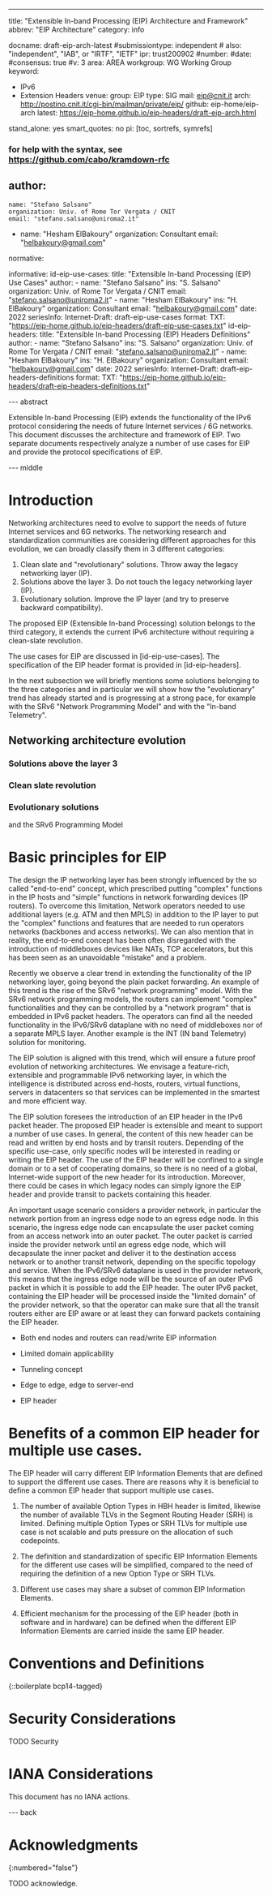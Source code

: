 ---
title: "Extensible In-band Processing (EIP) Architecture and Framework"
abbrev: "EIP Architecture"
category: info

docname: draft-eip-arch-latest
#submissiontype: independent  # also: "independent", "IAB", or "IRTF", "IETF"
ipr: trust200902
#number:
#date:
#consensus: true
#v: 3
area: AREA
workgroup: WG Working Group
keyword:
 - IPv6
 - Extension Headers
venue:
  group: EIP
  type: SIG
  mail: eip@cnit.it
  arch: http://postino.cnit.it/cgi-bin/mailman/private/eip/
  github: eip-home/eip-arch
  latest: https://eip-home.github.io/eip-headers/draft-eip-arch.html

stand_alone: yes
smart_quotes: no
pi: [toc, sortrefs, symrefs]

### for help with the syntax, see https://github.com/cabo/kramdown-rfc

author:
 -
    name: "Stefano Salsano"
    organization: Univ. of Rome Tor Vergata / CNIT
    email: "stefano.salsano@uniroma2.it"
 -
    name: "Hesham ElBakoury"
    organization: Consultant
    email: "helbakoury@gmail.com"

normative:

informative:
  id-eip-use-cases:
    title: "Extensible In-band Processing (EIP) Use Cases"
    author:
     -
        name: "Stefano Salsano"
        ins: "S. Salsano"
        organization: Univ. of Rome Tor Vergata / CNIT
        email: "stefano.salsano@uniroma2.it"
     -
        name: "Hesham ElBakoury"
        ins: "H. ElBakoury"
        organization: Consultant
        email: "helbakoury@gmail.com"
    date: 2022
    seriesInfo:
       Internet-Draft: draft-eip-use-cases
    format:
       TXT: "https://eip-home.github.io/eip-headers/draft-eip-use-cases.txt"
  id-eip-headers:
    title: "Extensible In-band Processing (EIP) Headers Definitions"
    author:
     -
        name: "Stefano Salsano"
        ins: "S. Salsano"
        organization: Univ. of Rome Tor Vergata / CNIT
        email: "stefano.salsano@uniroma2.it"
     -
        name: "Hesham ElBakoury"
        ins: "H. ElBakoury"
        organization: Consultant
        email: "helbakoury@gmail.com"
    date: 2022
    seriesInfo:
       Internet-Draft: draft-eip-headers-definitions
    format:
       TXT: "https://eip-home.github.io/eip-headers/draft-eip-headers-definitions.txt"


--- abstract

Extensible In-band Processing (EIP) extends the functionality of the IPv6 protocol considering
the needs of future Internet services / 6G networks. This document discusses the architecture and
framework of EIP. Two separate documents respectively analyze a number of use cases for EIP and provide
the protocol specifications of EIP.

--- middle

# Introduction

Networking architectures need to evolve to support the needs of future Internet services and 6G networks.
The networking research and standardization communities are considering different approaches for this evolution, we can broadly classify them in 3 different categories:

1. Clean slate and "revolutionary" solutions. Throw away the legacy networking layer (IP).
2. Solutions above the layer 3. Do not touch the legacy networking layer (IP).
3. Evolutionary solution. Improve the IP layer (and try to preserve backward compatibility).

The proposed EIP (Extensible In-band Processing) solution belongs to the third category, it extends the current IPv6 architecture without requiring a clean-slate revolution.

The use cases for EIP are discussed in [id-eip-use-cases]. The specification of the EIP header format
is provided in [id-eip-headers].

In the next subsection we will briefly mentions some solutions belonging
to the three categories and in particular we will show how the "evolutionary"
trend has already started and is progressing at a strong pace, for example
with the SRv6 "Network Programming Model" and with the "In-band Telemetry".

## Networking architecture evolution

### Solutions above the layer 3

### Clean slate revolution

### Evolutionary solutions

and the SRv6 Programming Model

# Basic principles for EIP

The design the IP networking layer has been strongly influenced by the so called
"end-to-end" concept, which prescribed putting "complex" functions in the IP hosts
and "simple" functions in network forwarding devices (IP routers). To overcome this
limitation, Network operators
needed to use additional layers (e.g. ATM and then MPLS) in addition to the IP layer to put the "complex"
functions and features that are needed to run operators networks (backbones and access networks).
We can also mention that in reality, the end-to-end concept has been often
disregarded with the introduction of middleboxes devices like NATs, TCP accelerators,
but this has been seen as an unavoidable "mistake" and a problem.

Recently we observe a clear trend in extending the functionality of the IP networking
layer, going beyond the plain packet forwarding. An example of this trend is the rise
of the SRv6 "network programming" model. With the SRv6 network programming models,
the routers can implement "complex" functionalities and they can be controlled
by a "network program" that is embedded in IPv6 packet headers. The operators can
find all the needed functionality in the IPv6/SRv6 dataplane with no need of middleboxes
nor of a separate MPLS layer. Another example is the INT (IN band Telemetry)
solution for monitoring.

The EIP solution is aligned with this trend, which will ensure a future proof evolution of networking architectures. We envisage a feature-rich, extensible and programmable IPv6 networking layer, in which the intelligence is distributed across end-hosts, routers, virtual functions, servers in datacenters so that services can be implemented in the smartest and more efficient way.

The EIP solution foresees the introduction of an EIP header in the IPv6 packet header. The proposed EIP header is extensible and meant to support a number of use cases. In general, the content of this new header can be read and written by end hosts and by transit routers. Depending of the specific use-case, only specific nodes will be interested in reading or writing the EIP header. The use of the EIP header will be confined to a single domain or to a set of cooperating domains, so there is no need of a global, Internet-wide support of the new header for its introduction. Moreover, there could be cases in which legacy nodes can simply ignore the EIP header and provide transit to packets containing this header.

An important usage scenario considers a provider network, in particular the network portion from an ingress edge node to an egress edge node. In this scenario, the ingress edge node can encapsulate the user packet coming from an access network into an outer packet. The outer packet is carried inside the provider network until an egress edge node, which will decapsulate the inner packet and deliver it to the destination access network or to another transit network, depending on the specific topology and service. When the IPv6/SRv6 dataplane is used in the provider network, this means that the ingress edge node will be the source of an outer IPv6 packet in which it is possible to add the EIP header. The outer IPv6 packet, containing the EIP header will be processed inside the "limited domain" of the provider network, so that the operator can make sure that all the transit routers either are EIP aware or at least they can forward packets containing the EIP header.

* Both end nodes and routers can read/write EIP information

* Limited domain applicability

* Tunneling concept

* Edge to edge, edge to server-end

* EIP header


# Benefits of a common EIP header for multiple use cases.

The EIP header will carry different EIP Information Elements that are defined to support the different use cases.
There are reasons why it is beneficial to define a common EIP header that support multiple use cases.

1. The number of available Option Types in HBH header is limited, likewise the number of available TLVs in the Segment Routing Header (SRH) is limited. Defining multiple Option Types or SRH TLVs for multiple use case is not scalable and puts pressure on the allocation of such codepoints.

2. The definition and standardization of specific EIP Information Elements for the different use cases will be simplified, compared to the need of requiring the definition of a new Option Type or SRH TLVs.

3. Different use cases may share a subset of common EIP Information Elements.

4. Efficient mechanism for the processing of the EIP header (both in software and in hardware) can be defined when the different EIP Information Elements are carried inside the same EIP header.


# Conventions and Definitions

{::boilerplate bcp14-tagged}


# Security Considerations

TODO Security


# IANA Considerations

This document has no IANA actions.


--- back

# Acknowledgments
{:numbered="false"}

TODO acknowledge.
